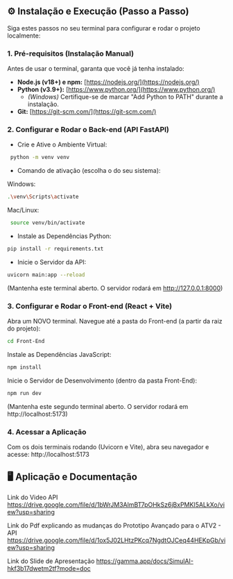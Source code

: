 ## ⚙️ Instalação e Execução (Passo a Passo)
Siga estes passos no seu terminal para configurar e rodar o projeto localmente:

### 1. Pré-requisitos (Instalação Manual)
Antes de usar o terminal, garanta que você já tenha instalado:

* **Node.js (v18+) e npm:** [https://nodejs.org/](https://nodejs.org/)
* **Python (v3.9+):** [https://www.python.org/](https://www.python.org/)
    * *(Windows)* Certifique-se de marcar "Add Python to PATH" durante a instalação.
* **Git:** [https://git-scm.com/](https://git-scm.com/)

### 2. Configurar e Rodar o Back-end (API FastAPI)
* Crie e Ative o Ambiente Virtual:
 ```Bash
  python -m venv venv
 ```

* Comando de ativação (escolha o do seu sistema):

Windows:
```Bash
.\venv\Scripts\activate
```

Mac/Linux:
```Bash
 source venv/bin/activate
```

* Instale as Dependências Python:
```Bash
pip install -r requirements.txt
```

* Inicie o Servidor da API:
```Bash
uvicorn main:app --reload
```
(Mantenha este terminal aberto. O servidor rodará em http://127.0.0.1:8000)

### 3. Configurar e Rodar o Front-end (React + Vite)
Abra um NOVO terminal.
Navegue até a pasta do Front-end (a partir da raiz do projeto):
```Bash
cd Front-End
```

Instale as Dependências JavaScript:
```Bash
npm install
```

Inicie o Servidor de Desenvolvimento (dentro da pasta Front-End):
```Bash
npm run dev
```
(Mantenha este segundo terminal aberto. O servidor rodará em http://localhost:5173)

### 4. Acessar a Aplicação
Com os dois terminais rodando (Uvicorn e Vite), abra seu navegador e acesse: http://localhost:5173


## 🖥️ Aplicação e Documentação

Link do Video API
https://drive.google.com/file/d/1bWrJM3AlmBT7pOHkSz6jBxPMKI5ALkXo/view?usp=sharing

Link do Pdf explicando as mudanças do Prototipo Avançado para o ATV2 - API
https://drive.google.com/file/d/1ox5J02LHtzPKcq7NgdtOJCeq44HEKpGb/view?usp=sharing

Link do Slide de Apresentação
https://gamma.app/docs/SimulAI-hkf3b17dwetm2tf?mode=doc














